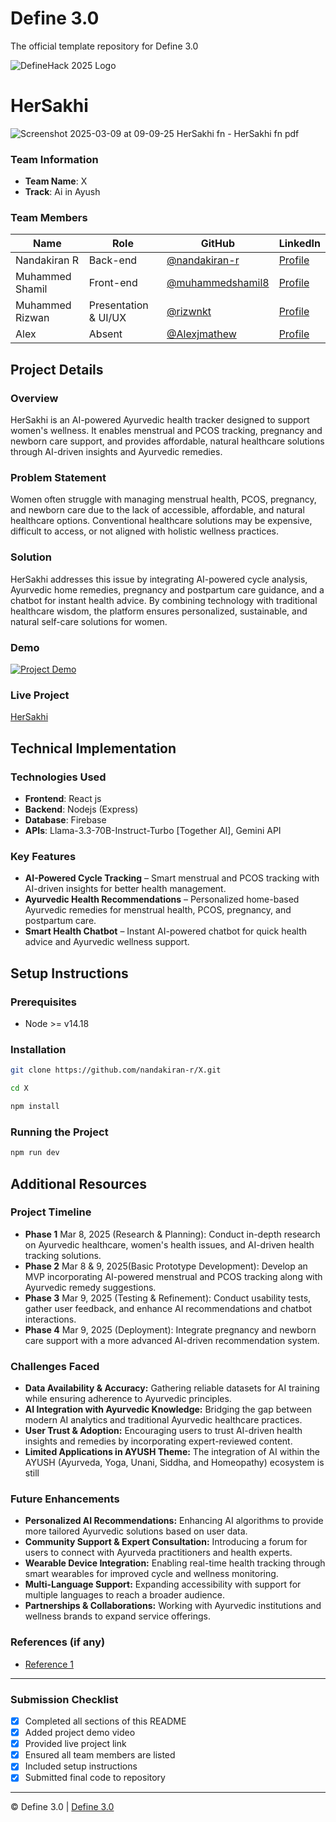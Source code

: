 
# Define 3.0
The official template repository for Define 3.0

![DefineHack 2025 Logo](https://github.com/user-attachments/assets/8173bc16-418e-4912-b500-c6427e4ba4b6)



# HerSakhi
![Screenshot 2025-03-09 at 09-09-25 HerSakhi fn - HerSakhi fn pdf](https://github.com/user-attachments/assets/6db115e0-946a-46d9-84b5-3f7e9f671d11)


### Team Information
- **Team Name**: X
- **Track**: Ai in Ayush

### Team Members
| Name | Role | GitHub | LinkedIn |
|------|------|--------|----------|
| Nandakiran R | Back-end | [@nandakiran-r](https://github.com/nandakiran-r) | [Profile](https://www.linkedin.com/in/nandakiran-r) |
| Muhammed Shamil | Front-end | [@muhammedshamil8](https://github.com/muhammedshamil8) | [Profile](https://www.linkedin.com/in/muhammed-shamil-65878227a/) |
| Muhammed Rizwan | Presentation & UI/UX | [@rizwnkt](https://github.com/rizwnkt) | [Profile](https://www.linkedin.com/in/mhdrizwankt/) |
| Alex | Absent | [@Alexjmathew](https://github.com/Alexjmathew) | [Profile](https://linkedin.com/in/username) |

## Project Details

### Overview
HerSakhi is an AI-powered Ayurvedic health tracker designed to support women's wellness. It enables menstrual and PCOS tracking, pregnancy and newborn care support, and provides affordable, natural healthcare solutions through AI-driven insights and Ayurvedic remedies.

### Problem Statement
Women often struggle with managing menstrual health, PCOS, pregnancy, and newborn care due to the lack of accessible, affordable, and natural healthcare options. Conventional healthcare solutions may be expensive, difficult to access, or not aligned with holistic wellness practices.

### Solution
HerSakhi addresses this issue by integrating AI-powered cycle analysis, Ayurvedic home remedies, pregnancy and postpartum care guidance, and a chatbot for instant health advice. By combining technology with traditional healthcare wisdom, the platform ensures personalized, sustainable, and natural self-care solutions for women.

### Demo
[![Project Demo](https://img.youtube.com/vi/VIDEO_ID/0.jpg)](https://youtu.be/GnGDjfuW390)

### Live Project
[HerSakhi](https://hersakhi.vercel.app)

## Technical Implementation

### Technologies Used
- **Frontend**: React js
- **Backend**: Nodejs (Express)
- **Database**: Firebase
- **APIs**: Llama-3.3-70B-Instruct-Turbo [Together AI], Gemini API

### Key Features
- **AI-Powered Cycle Tracking** – Smart menstrual and PCOS tracking with AI-driven insights for better health management.
- **Ayurvedic Health Recommendations** – Personalized home-based Ayurvedic remedies for menstrual health, PCOS, pregnancy, and postpartum care.
- **Smart Health Chatbot** – Instant AI-powered chatbot for quick health advice and Ayurvedic wellness support.

## Setup Instructions

### Prerequisites
- Node >= v14.18

### Installation 
```bash
git clone https://github.com/nandakiran-r/X.git

```

```bash
cd X

```

```bash
npm install

```

### Running the Project
```bash
npm run dev

```

## Additional Resources

### Project Timeline
- **Phase 1** Mar 8, 2025 (Research & Planning): Conduct in-depth research on Ayurvedic healthcare, women's health issues, and AI-driven health tracking solutions.
- **Phase 2** Mar 8 & 9, 2025(Basic Prototype Development): Develop an MVP incorporating AI-powered menstrual and PCOS tracking along with Ayurvedic remedy suggestions.
- **Phase 3** Mar 9, 2025 (Testing & Refinement): Conduct usability tests, gather user feedback, and enhance AI recommendations and chatbot interactions.
- **Phase 4** Mar 9, 2025 (Deployment): Integrate pregnancy and newborn care support with a more advanced AI-driven recommendation system.

### Challenges Faced
- **Data Availability & Accuracy:** Gathering reliable datasets for AI training while ensuring adherence to Ayurvedic principles.
- **AI Integration with Ayurvedic Knowledge:** Bridging the gap between modern AI analytics and traditional Ayurvedic healthcare practices.
- **User Trust & Adoption:** Encouraging users to trust AI-driven health insights and remedies by incorporating expert-reviewed content.
- **Limited Applications in AYUSH Theme:** The integration of AI within the AYUSH (Ayurveda, Yoga, Unani, Siddha, and Homeopathy) ecosystem is still

### Future Enhancements
- **Personalized AI Recommendations:** Enhancing AI algorithms to provide more tailored Ayurvedic solutions based on user data.
- **Community Support & Expert Consultation:** Introducing a forum for users to connect with Ayurveda practitioners and health experts.
- **Wearable Device Integration:** Enabling real-time health tracking through smart wearables for improved cycle and wellness monitoring.
- **Multi-Language Support:** Expanding accessibility with support for multiple languages to reach a broader audience.
- **Partnerships & Collaborations:** Working with Ayurvedic institutions and wellness brands to expand service offerings.

### References (if any)
- [Reference 1](link)

---

### Submission Checklist
- [x] Completed all sections of this README
- [x] Added project demo video
- [x] Provided live project link
- [x] Ensured all team members are listed
- [x] Included setup instructions
- [x] Submitted final code to repository

---

© Define 3.0 | [Define 3.0](https://www.define3.xyz/)
